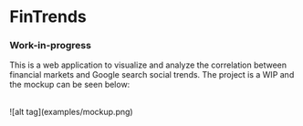 # FinTrends
### Work-in-progress

This is a web application to visualize and analyze the correlation between financial markets and Google search social trends. The project is a WIP and the mockup can be seen below:

<br />
![alt tag](examples/mockup.png)
